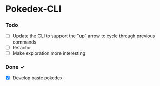# Pokedex-CLI

### Todo

- [ ] Update the CLI to support the "up" arrow to cycle through previous commands
- [ ] Refactor
- [ ] Make exploration more interesting

### Done ✓

- [x] Develop basic pokedex

